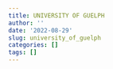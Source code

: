 ```yaml
---
title: UNIVERSITY OF GUELPH
author: ''
date: '2022-08-29'
slug: university_of_guelph
categories: []
tags: []
---
```

